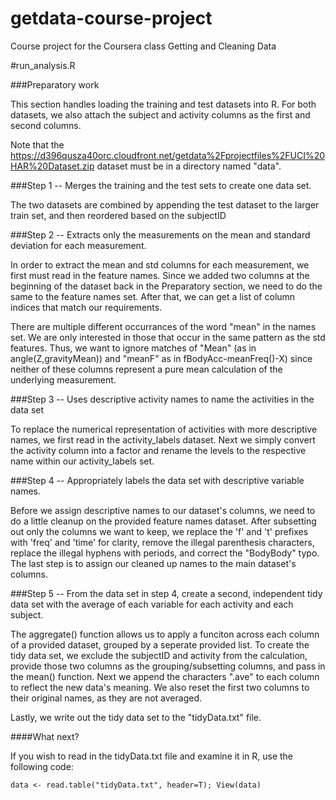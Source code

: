 getdata-course-project
======================

Course project for the Coursera class Getting and Cleaning Data

#run_analysis.R

###Preparatory work

This section handles loading the training and test datasets into R.  For both datasets, we also attach the subject and activity columns as the first and second columns.

Note that the https://d396qusza40orc.cloudfront.net/getdata%2Fprojectfiles%2FUCI%20HAR%20Dataset.zip dataset must be in a directory named "data".

###Step 1 -- Merges the training and the test sets to create one data set.

The two datasets are combined by appending the test dataset to the larger train set, and then reordered based on the subjectID

###Step 2 -- Extracts only the measurements on the mean and standard deviation for each measurement. 

In order to extract the mean and std columns for each measurement, we first must read in the feature names.  Since we added two columns at the beginning of the dataset back in the Preparatory section, we need to do the same to the feature names set.  After that, we can get a list of column indices that match our requirements.  

There are multiple different occurrances of the word "mean" in the names set.  We are only interested in those that occur in the same pattern as the std features.  Thus, we want to ignore matches of "Mean" (as in 
angle(Z,gravityMean)) and "meanF" as in fBodyAcc-meanFreq()-X) since neither of these columns represent a pure mean calculation of the underlying measurement.

###Step 3 -- Uses descriptive activity names to name the activities in the data set

To replace the numerical representation of activities with more descriptive names, we first read in the activity_labels dataset.  Next we simply convert the activity column into a factor and rename the levels to the respective name within our activity_labels set.

###Step 4 -- Appropriately labels the data set with descriptive variable names. 

Before we assign descriptive names to our dataset's columns, we need to do a little cleanup on the provided feature names dataset.  After subsetting out only the columns we want to keep, we replace the 'f' and 't' prefixes with 'freq' and 'time' for clarity, remove the illegal parenthesis characters, replace the illegal hyphens with periods, and correct the "BodyBody" typo.  The last step is to assign our cleaned up names to the main dataset's columns.

###Step 5 -- From the data set in step 4, create a second, independent tidy data set with the average of each variable for each activity and each subject.

The aggregate() function allows us to apply a funciton across each column of a provided dataset, grouped by a seperate provided list.  To create the tidy data set, we exclude the subjectID and activity from the calculation, provide those two columns as the grouping/subsetting columns, and pass in the mean() function.  Next we append the characters ".ave" to each column to reflect the new data's meaning.  We also reset the first two columns to their original names, as they are not averaged.

Lastly, we write out the tidy data set to the "tidyData.txt" file.

####What next?

If you wish to read in the tidyData.txt file and examine it in R, use the following code:

`data <- read.table("tidyData.txt", header=T); View(data)`